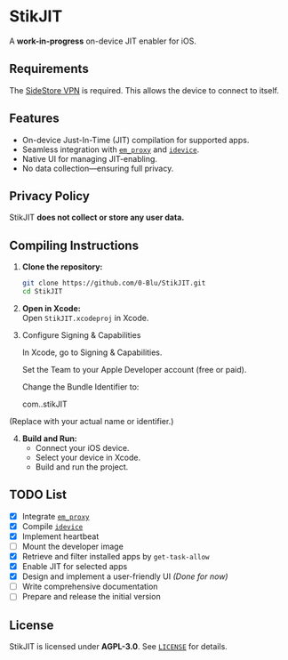 # StikJIT  

A **work-in-progress** on-device JIT enabler for iOS.  

## Requirements  
The [SideStore VPN](https://github.com/SideStore/SideStore/releases/download/0.1.1/SideStore.conf) is required. This allows the device to connect to itself.  

## Features  
- On-device Just-In-Time (JIT) compilation for supported apps.  
- Seamless integration with [`em_proxy`](https://github.com/SideStore/em_proxy) and [`idevice`](https://github.com/jkcoxson/idevice).  
- Native UI for managing JIT-enabling.  
- No data collection—ensuring full privacy.  

## Privacy Policy  
StikJIT **does not collect or store any user data.**  

## Compiling Instructions  

1. **Clone the repository:**  
   ```sh
   git clone https://github.com/0-Blu/StikJIT.git
   cd StikJIT
   ```

2. **Open in Xcode:**  
   Open `StikJIT.xcodeproj` in Xcode.

3. Configure Signing & Capabilities

    In Xcode, go to Signing & Capabilities.

    Set the Team to your Apple Developer account (free or paid).

    Change the Bundle Identifier to:

    com.<your-name>.stikJIT

(Replace <your-name> with your actual name or identifier.)

4. **Build and Run:**  
   - Connect your iOS device.  
   - Select your device in Xcode.  
   - Build and run the project.  

## TODO List  
- [X] Integrate [`em_proxy`](https://github.com/SideStore/em_proxy)  
- [X] Compile [`idevice`](https://github.com/jkcoxson/idevice)  
- [X] Implement heartbeat  
- [ ] Mount the developer image  
- [X] Retrieve and filter installed apps by `get-task-allow`  
- [X] Enable JIT for selected apps  
- [X] Design and implement a user-friendly UI *(Done for now)*  
- [ ] Write comprehensive documentation  
- [ ] Prepare and release the initial version  

## License  
StikJIT is licensed under **AGPL-3.0**. See [`LICENSE`](LICENSE) for details.  
